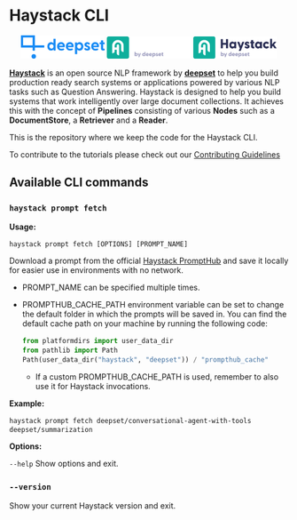 # Haystack CLI

<p align="center" float="left">
  <img alt="" src="https://raw.githubusercontent.com/deepset-ai/.github/main/deepset-logo-colored.png" width="30%"/>
  <img alt="" src="https://raw.githubusercontent.com/deepset-ai/.github/main/haystack-logo-colored-on-dark.png#gh-dark-mode-only" width="30%"/>
  <img alt="" src="https://raw.githubusercontent.com/deepset-ai/.github/main/haystack-logo-colored.png#gh-light-mode-only" width="30%"/>
</p>

<strong><a href="https://github.com/deepset-ai/haystack">Haystack</a></strong> is an open source NLP framework by <strong><a href="https://deepset.ai">deepset</a></strong> to help you build production ready search systems or applications powered by various NLP tasks such as Question Answering. Haystack is designed to help you build systems that work intelligently over large document collections. It achieves this with the concept of <strong>Pipelines</strong> consisting of various <strong>Nodes</strong> such as a <strong>DocumentStore</strong>, a <strong>Retriever</strong> and a <strong>Reader</strong>.


This is the repository where we keep the code for the Haystack CLI.

To contribute to the tutorials please check out our [Contributing Guidelines](./Contributing.md)

## Available CLI commands

### `haystack prompt fetch`

**Usage:**

```
haystack prompt fetch [OPTIONS] [PROMPT_NAME]
```

Download a prompt from the official [Haystack PromptHub](https://prompthub.deepset.ai/) and save it locally
for easier use in environments with no network.

- PROMPT_NAME can be specified multiple times.

- PROMPTHUB_CACHE_PATH environment variable can be set to change the default
folder in which the prompts will be saved in. You can find the default cache path on your machine by running the following code:

  ``` python
  from platformdirs import user_data_dir
  from pathlib import Path
  Path(user_data_dir("haystack", "deepset")) / "prompthub_cache"
  ```

  - If a custom PROMPTHUB_CACHE_PATH is used, remember to also use it for Haystack invocations.

**Example:**

```
haystack prompt fetch deepset/conversational-agent-with-tools deepset/summarization
```

**Options:**

`--help`  Show options and exit.

### `--version`

  Show your current Haystack version and exit.